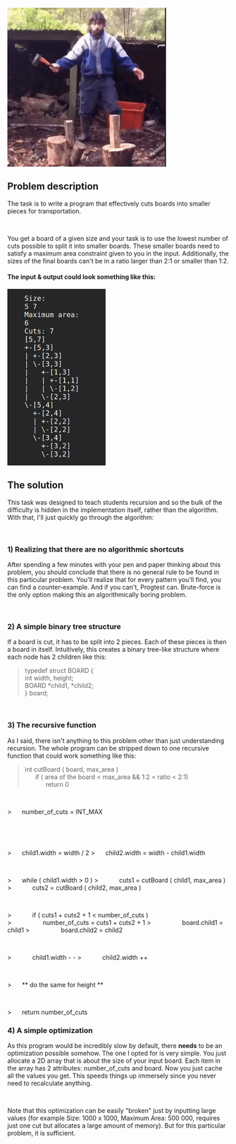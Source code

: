 ![Get your axes out](https://raw.githubusercontent.com/JaroslavUrbann/blog/master/assets/images/chopping_wood.gif)
## Problem description
The task is to write a program that effectively cuts boards into smaller pieces for transportation.
<p>&nbsp;</p>

You get a board of a given size and your task is to use the lowest number of cuts possible to split it into smaller boards. These smaller boards need to satisfy a maximum area constraint given to you in the input. Additionally, the sizes of the final boards can't be in a ratio larger than 2:1 or smaller than 1:2.

#### The input & output could look something like this:
<img src="https://raw.githubusercontent.com/JaroslavUrbann/blog/master/assets/images/Selection_029.png" alt="An example input" height="400"/>
 

## The solution

This task was designed to teach students recursion and so the bulk of the difficulty is hidden in the implementation itself, rather than the algorithm. With that, I'll just quickly go through the algorithm:
<p>&nbsp;</p>

### 1) Realizing that there are no algorithmic shortcuts
After spending a few minutes with your pen and paper thinking about this problem, you should conclude that there is no general rule to be found in this particular problem. You'll realize that for every pattern you'll find, you can find a counter-example. And if you can't, Progtest can.
Brute-force is the only option making this an algorithmically boring problem.
<p>&nbsp;</p>

### 2) A simple binary tree structure
If a board is cut, it has to be split into 2 pieces. Each of these pieces is then a board in itself. Intuitively, this creates a binary tree-like structure where each node has 2 children like this:
>typedef struct BOARD {  
>int width, height;  
>BOARD *child1, *child2;  
>} board;  
<p>&nbsp;</p>

### 3) The recursive function
As I said, there isn't anything to this problem other than just understanding recursion. The whole program can be stripped down to one recursive function that could work something like this:


>int cutBoard ( board, max_area )  
>&nbsp;&nbsp;&nbsp;&nbsp;&nbsp;&nbsp;if ( area of the board < max_area && 1:2 < ratio < 2:1)  
>&nbsp;&nbsp;&nbsp;&nbsp;&nbsp;&nbsp;&nbsp;&nbsp;&nbsp;&nbsp;&nbsp;&nbsp;return 0  
<p>&nbsp;</p>
>&nbsp;&nbsp;&nbsp;&nbsp;&nbsp;&nbsp;number_of_cuts = INT_MAX  
<p>&nbsp;</p>
<p>&nbsp;</p>
>&nbsp;&nbsp;&nbsp;&nbsp;&nbsp;&nbsp;child1.width = width / 2  
>&nbsp;&nbsp;&nbsp;&nbsp;&nbsp;&nbsp;child2.width = width - child1.width  
<p>&nbsp;</p>
>&nbsp;&nbsp;&nbsp;&nbsp;&nbsp;&nbsp;while ( child1.width > 0 )  
>&nbsp;&nbsp;&nbsp;&nbsp;&nbsp;&nbsp;&nbsp;&nbsp;&nbsp;&nbsp;&nbsp;&nbsp;cuts1 = cutBoard ( child1, max_area )  
>&nbsp;&nbsp;&nbsp;&nbsp;&nbsp;&nbsp;&nbsp;&nbsp;&nbsp;&nbsp;&nbsp;&nbsp;cuts2 = cutBoard ( child2, max_area )  
<p>&nbsp;</p>
>&nbsp;&nbsp;&nbsp;&nbsp;&nbsp;&nbsp;&nbsp;&nbsp;&nbsp;&nbsp;&nbsp;&nbsp;if ( cuts1 + cuts2 + 1 < number_of_cuts )  
>&nbsp;&nbsp;&nbsp;&nbsp;&nbsp;&nbsp;&nbsp;&nbsp;&nbsp;&nbsp;&nbsp;&nbsp;&nbsp;&nbsp;&nbsp;&nbsp;&nbsp;&nbsp;number_of_cuts = cuts1 + cuts2 + 1  
>&nbsp;&nbsp;&nbsp;&nbsp;&nbsp;&nbsp;&nbsp;&nbsp;&nbsp;&nbsp;&nbsp;&nbsp;&nbsp;&nbsp;&nbsp;&nbsp;&nbsp;&nbsp;board.child1 = child1  
>&nbsp;&nbsp;&nbsp;&nbsp;&nbsp;&nbsp;&nbsp;&nbsp;&nbsp;&nbsp;&nbsp;&nbsp;&nbsp;&nbsp;&nbsp;&nbsp;&nbsp;&nbsp;board.child2 = child2  
<p>&nbsp;</p>
>&nbsp;&nbsp;&nbsp;&nbsp;&nbsp;&nbsp;&nbsp;&nbsp;&nbsp;&nbsp;&nbsp;&nbsp;child1.width - -   
>&nbsp;&nbsp;&nbsp;&nbsp;&nbsp;&nbsp;&nbsp;&nbsp;&nbsp;&nbsp;&nbsp;&nbsp;child2.width ++  
<p>&nbsp;</p>
>&nbsp;&nbsp;&nbsp;&nbsp;&nbsp;&nbsp;** do the same for height **  
<p>&nbsp;</p>
>&nbsp;&nbsp;&nbsp;&nbsp;&nbsp;&nbsp;return number_of_cuts  


### 4) A simple optimization
As this program would be incredibly slow by default, there **needs** to be an optimization possible somehow.
The one I opted for is very simple. You just allocate a 2D array that is about the size of your input board. Each item in the array has 2 attributes: number_of_cuts and board.
Now you just cache all the values you get. This speeds things up immersely since you never need to recalculate anything.
<p>&nbsp;</p>
Note that this optimization can be easily "broken" just by inputting large values (for example Size: 1000 x 1000, Maximum Area: 500 000, requires just one cut but allocates a large amount of memory). But for this particular problem, it is sufficient.
